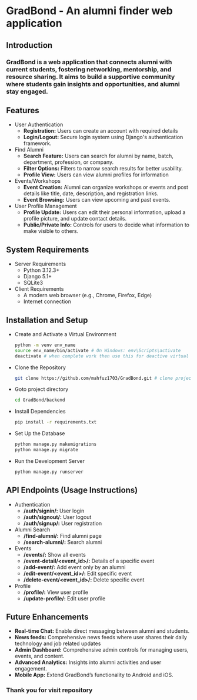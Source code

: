 # GradBond - An alumni finder web application
## Introduction
### GradBond is a web application that connects alumni with current students, fostering networking, mentorship, and resource sharing. It aims to build a supportive community where students gain insights and opportunities, and alumni stay engaged. 

## Features
* User Authentication
    * <strong>Registration:</strong> Users can create an account with required details
    * <strong>Login/Logout:</strong> Secure login system using Django's authentication framework.
* Find Alumni
    * <strong>Search Feature:</strong> Users can search for alumni by name, batch, department, profession, or company.
    * <strong>Filter Options:</strong> Filters to narrow search results for better usability.
    * <strong>Profile View:</strong> Users can view alumni profiles for information
* Events/Workshops
    * <strong>Event Creation:</strong> Alumni can organize workshops or events and post details like title, date, description, and registration links.
    * <strong>Event Browsing:</strong> Users can view upcoming and past events.
* User Profile Management
    * <strong>Profile Update:</strong> Users can edit their personal information, upload a profile picture, and update contact details.
    * <strong>Public/Private Info:</strong> Controls for users to decide what information to make visible to others.

## System Requirements
* Server Requirements
    * Python 3.12.3+
    * Django 5.1+
    * SQLite3
* Client Requirements
    * A modern web browser (e.g., Chrome, Firefox, Edge)
    * Internet connection

## Installation and Setup
* Create and Activate a Virtual Environment
    ```bash
    python -m venv env_name
    source env_name/bin/activate # On Windows: env\Scripts\activate 
    deactivate # when complete work then use this for deactive virtual environment
    ```
* Clone the Repository
    ```bash
    git clone https://github.com/mahfuz1703/GradBond.git # clone project when you are activated your virtual environment
    ```
* Goto project directory
    ```bash
    cd GradBond/backend
    ```
* Install Dependencies
    ```bash
    pip install -r requirements.txt
    ```
* Set Up the Database
    ```bash
    python manage.py makemigrations  
    python manage.py migrate  
    ```
* Run the Development Server
    ```bash
    python manage.py runserver   
    ```

## API Endpoints (Usage Instructions)
* Authentication
    * <strong>/auth/signin/:</strong> User login
    * <strong>/auth/signout/:</strong> User logout
    * <strong>/auth/signup/:</strong> User registration
* Alumni Search
    * <strong>/find-alumni/:</strong> Find alumni page
    * <strong>/search-alumni/:</strong> Search alumni
* Events
    * <strong>/events/:</strong> Show all events
    * <strong>/event-detail/<event_id>/:</strong> Details of a specific event
    * <strong>/add-event/:</strong> Add event only by an alumni
    * <strong>/edit-event/<event_id>/:</strong> Edit specific event
    * <strong>/delete-event/<event_id>/:</strong> Delete specific event
* Profile
    * <strong>/profile/:</strong> View user profile
    * <strong>/update-profile/:</strong> Edit user profile

## Future Enhancements
* <strong>Real-time Chat:</strong> Enable direct messaging between alumni and students.
* <strong>News feeds:</strong> Comprehensive news feeds where user shares their daily technology and job related updates
* <strong>Admin Dashboard:</strong> Comprehensive admin controls for managing users, events, and content.
* <strong>Advanced Analytics:</strong> Insights into alumni activities and user engagement.
* <strong>Mobile App:</strong> Extend GradBond’s functionality to Android and iOS.


### Thank you for visit repository